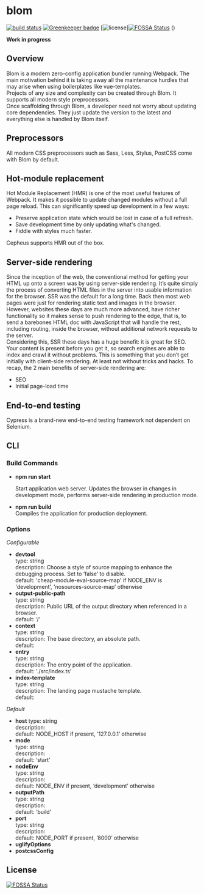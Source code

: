 # blom

[![build status](https://secure.travis-ci.org/escapace/blom.png)](https://travis-ci.org/escapace/blom)
[![Greenkeeper badge](https://badges.greenkeeper.io/escapace/blom.svg)](https://greenkeeper.io/)
[![license](https://img.shields.io/badge/license-Mozilla%20Public%20License%20Version%202.0-blue.svg)][![FOSSA Status](https://app.fossa.io/api/projects/git%2Bgithub.com%2Fescapace%2Fblom.svg?type=shield)](https://app.fossa.io/projects/git%2Bgithub.com%2Fescapace%2Fblom?ref=badge_shield)
()

**Work in progress**

## Overview

Blom is a modern zero-config application bundler running Webpack. The main motivation behind it is taking away all the maintenance hurdles that may arise when using boilerplates like vue-templates.   
Projects of any size and complexity can be created through Blom. It supports all modern style preprocessors.  
Once scaffolding through Blom, a developer need not worry about updating core dependencies. They just update the version to the latest and everything else is handled by Blom itself.    


## Preprocessors

All modern CSS preprocessors such as Sass, Less, Stylus, PostCSS come with Blom by default.


## Hot-module replacement

Hot Module Replacement (HMR) is one of the most useful features of Webpack. It makes it possible to update changed modules without a full page reload. This can significantly speed up development in a few ways:

- Preserve application state which would be lost in case of a full refresh.
- Save development time by only updating what's changed.
- Fiddle with styles much faster.

Cepheus supports HMR out of the box.


## Server-side rendering

Since the inception of the web, the conventional method for getting your HTML up onto a screen was by using server-side rendering. It’s quite simply the process of converting HTML files in the server into usable information for the browser. SSR was the default for a long time. Back then most web pages were just for rendering static text and images in the browser.   However, websites these days are much more advanced, have richer functionality so it makes sense to push rendering to the edge, that is, to send a barebones HTML doc with JavaScript that will handle the rest, including routing, inside the browser, without additional network requests to the server.   
Considering this, SSR these days has a huge benefit: it is great for SEO. Your content is present before you get it, so search engines are able to index and crawl it without problems. This is something that you don’t get initially with client-side rendering. At least not without tricks and hacks.
To recap, the 2 main benefits of server-side rendering are:

- SEO
- Initial page-load time


## End-to-end testing

Cypress is a brand-new end-to-end testing framework not dependent on Selenium. 


## CLI
### Build Commands
- **npm run start**   

  Start application web server. Updates the browser in changes in development mode, performs        server-side rendering in production mode.

- **npm run build**   
  Compiles the application for production deployment.


### Options

*Configurable*

- **devtool**   
  type: string   
  description: Choose a style of source mapping to enhance the debugging process. Set to ‘false’ to disable.   
  default: 'cheap-module-eval-source-map' if NODE_ENV is 'development’, 'nosources-source-map’ otherwise   
- **output-public-path**   
  type: string   
  description: Public URL of the output directory when referenced in a browser.   
  default: ‘/’   
- **context**   
  type: string   
  description: The base directory, an absolute path.   
  default:    
- **entry**   
  type: string   
  description: The entry point of the application.   
  default:  './src/index.ts’   
- **index-template**    
  type: string      
  description: The landing page mustache template.      
  default:       

*Default*

- **host**
  type: string     
  description:   
  default: NODE_HOST if present, ’127.0.0.1’ otherwise   
- **mode**   
  type: string     
  description:   
  default: ‘start’   
- **nodeEnv**    
  type: string   
  description:   
  default: NODE_ENV if present, ‘development’ otherwise   
- **outputPath**   
  type: string   
  description:    
  default: ‘build’   
- **port**   
  type: string   
  description:   
  default: NODE_PORT if present, ’8000’ otherwise   
- **uglifyOptions**
- **postcssConfig**





## License
[![FOSSA Status](https://app.fossa.io/api/projects/git%2Bgithub.com%2Fescapace%2Fblom.svg?type=large)](https://app.fossa.io/projects/git%2Bgithub.com%2Fescapace%2Fblom?ref=badge_large)